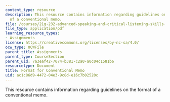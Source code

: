 ```yaml
---
content_type: resource
description: This resource contains information regarding guidelines on the format
  of a conventional memo.
file: /courses/21g-232-advanced-speaking-and-critical-listening-skills-els-spring-2007/ac1c86d9447204e39c8de16c7b02520c_MIT21G_232S07_conv_memo.pdf
file_type: application/pdf
learning_resource_types:
- Assignments
license: https://creativecommons.org/licenses/by-nc-sa/4.0/
ocw_type: OCWFile
parent_title: Assignments
parent_type: CourseSection
parent_uid: 7a3eaf42-7074-b381-c2a0-a0c04c1581b6
resourcetype: Document
title: Format for Conventional Memo
uid: ac1c86d9-4472-04e3-9c8d-e16c7b02520c
---
```

This resource contains information regarding guidelines on the format of a conventional memo.